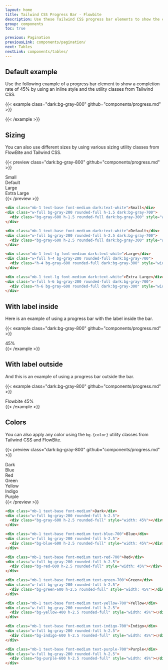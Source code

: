 ```yaml
---
layout: home
title: Tailwind CSS Progress Bar - Flowbite
description: Use these Tailwind CSS progress bar elements to show the completion rate of something
group: components
toc: true

previous: Pagination
previousLink: components/pagination/
next: Tables
nextLink: components/tables/
---
```


## Default example

Use the following example of a progress bar element to show a completion rate of 45% by using an inline style and the utility classes from Tailwind CSS.

{{< example class="dark:bg-gray-800" github="components/progress.md" >}}
<div class="w-full bg-gray-200 rounded-full h-2.5 dark:bg-gray-700">
  <div class="bg-blue-600 h-2.5 rounded-full" style="width: 45%"></div>
</div>
{{< /example >}}

## Sizing

You can also use different sizes by using various sizing utility classes from FlowBite and Tailwind CSS.

{{< preview class="dark:bg-gray-800" github="components/progress.md" >}}
<div class="mb-1 text-base font-medium dark:text-white">Small</div>
<div class="w-full bg-gray-200 rounded-full h-1.5 mb-4 dark:bg-gray-700">
  <div class="bg-gray-600 h-1.5 rounded-full dark:bg-gray-300" style="width: 45%"></div>
</div>
<div class="mb-1 text-base font-medium dark:text-white">Default</div>
<div class="w-full bg-gray-200 rounded-full h-2.5 mb-4 dark:bg-gray-700 dark:bg-gray-700">
  <div class="bg-gray-600 h-2.5 rounded-full dark:bg-gray-300" style="width: 45%"></div>
</div>
<div class="mb-1 text-lg font-medium dark:text-white">Large</div>
<div class="w-full h-4 mb-4 bg-gray-200 rounded-full dark:bg-gray-700">
  <div class="h-4 bg-gray-600 rounded-full dark:bg-gray-300" style="width: 45%"></div>
</div>
<div class="mb-1 text-lg font-medium dark:text-white">Extra Large</div>
<div class="w-full h-6 bg-gray-200 rounded-full dark:bg-gray-700">
  <div class="h-6 bg-gray-600 rounded-full dark:bg-gray-300" style="width: 45%"></div>
</div>
{{< /preview >}}

```html
<div class="mb-1 text-base font-medium dark:text-white">Small</div>
<div class="w-full bg-gray-200 rounded-full h-1.5 dark:bg-gray-700">
  <div class="bg-gray-600 h-1.5 rounded-full dark:bg-gray-300" style="width: 45%"></div>
</div>

<div class="mb-1 text-base font-medium dark:text-white">Default</div>
<div class="w-full bg-gray-200 rounded-full h-2.5 dark:bg-gray-700">
  <div class="bg-gray-600 h-2.5 rounded-full dark:bg-gray-300" style="width: 45%"></div>
</div>

<div class="mb-1 text-lg font-medium dark:text-white">Large</div>
<div class="w-full h-4 bg-gray-200 rounded-full dark:bg-gray-700">
  <div class="h-4 bg-gray-600 rounded-full dark:bg-gray-300" style="width: 45%"></div>
</div>

<div class="mb-1 text-lg font-medium dark:text-white">Extra Large</div>
<div class="w-full h-6 bg-gray-200 rounded-full dark:bg-gray-700">
  <div class="h-6 bg-gray-600 rounded-full dark:bg-gray-300" style="width: 45%"></div>
</div>
```

## With label inside

Here is an example of using a progress bar with the label inside the bar.

{{< example class="dark:bg-gray-800" github="components/progress.md" >}}
  <div class="w-full bg-gray-200 rounded-full dark:bg-gray-700">
    <div class="bg-blue-600 text-xs font-medium text-blue-100 text-center p-0.5 leading-none rounded-full" style="width: 45%"> 45%</div>
  </div>
{{< /example >}}

## With label outside

And this is an example of using a progress bar outside the bar.

{{< example class="dark:bg-gray-800" github="components/progress.md" >}}
<div class="flex justify-between mb-1">
  <span class="text-base font-medium text-blue-700 dark:text-white">Flowbite</span>
  <span class="text-sm font-medium text-blue-700 dark:text-white">45%</span>
</div>
<div class="w-full bg-gray-200 rounded-full h-2.5 dark:bg-gray-700">
  <div class="bg-blue-600 h-2.5 rounded-full" style="width: 45%"></div>
</div>
{{< /example >}}

## Colors

You can also apply any color using the `bg-{color}` utility classes from Tailwind CSS and FlowBite.

{{< preview class="dark:bg-gray-800" github="components/progress.md" >}}
<div class="mb-1 text-base font-medium dark:text-white">Dark</div>
<div class="w-full bg-gray-200 rounded-full h-2.5 mb-4 dark:bg-gray-700">
  <div class="bg-gray-600 h-2.5 rounded-full dark:bg-gray-300" style="width: 45%"></div>
</div>
<div class="mb-1 text-base font-medium text-blue-700 dark:text-blue-500">Blue</div>
<div class="w-full bg-gray-200 rounded-full h-2.5 mb-4 dark:bg-gray-700">
  <div class="bg-blue-600 h-2.5 rounded-full" style="width: 45%"></div>
</div>
<div class="mb-1 text-base font-medium text-red-700 dark:text-red-500">Red</div>
<div class="w-full bg-gray-200 rounded-full h-2.5 mb-4 dark:bg-gray-700">
  <div class="bg-red-600 h-2.5 rounded-full dark:bg-red-500" style="width: 45%"></div>
</div>
<div class="mb-1 text-base font-medium text-green-700 dark:text-green-500">Green</div>
<div class="w-full bg-gray-200 rounded-full h-2.5 mb-4 dark:bg-gray-700">
  <div class="bg-green-600 h-2.5 rounded-full dark:bg-green-500" style="width: 45%"></div>
</div>
<div class="mb-1 text-base font-medium text-yellow-700 dark:text-yellow-500">Yellow</div>
<div class="w-full bg-gray-200 rounded-full h-2.5 mb-4 dark:bg-gray-700">
  <div class="bg-yellow-400 h-2.5 rounded-full" style="width: 45%"></div>
</div>
<div class="mb-1 text-base font-medium text-indigo-700 dark:text-indigo-500">Indigo</div>
<div class="w-full bg-gray-200 rounded-full h-2.5 mb-4 dark:bg-gray-700">
  <div class="bg-indigo-600 h-2.5 rounded-full dark:bg-indigo-500" style="width: 45%"></div>
</div>
<div class="mb-1 text-base font-medium text-purple-700 dark:text-purple-500">Purple</div>
<div class="w-full bg-gray-200 rounded-full h-2.5 dark:bg-gray-700">
  <div class="bg-purple-600 h-2.5 rounded-full dark:bg-purple-500" style="width: 45%"></div>
</div>
{{< /preview >}}

```html
<div class="mb-1 text-base font-medium">Dark</div>
<div class="w-full bg-gray-200 rounded-full h-2.5">
  <div class="bg-gray-600 h-2.5 rounded-full" style="width: 45%"></div>
</div>

<div class="mb-1 text-base font-medium text-blue-700">Blue</div>
<div class="w-full bg-gray-200 rounded-full h-2.5">
  <div class="bg-blue-600 h-2.5 rounded-full" style="width: 45%"></div>
</div>

<div class="mb-1 text-base font-medium text-red-700">Red</div>
<div class="w-full bg-gray-200 rounded-full h-2.5">
  <div class="bg-red-600 h-2.5 rounded-full" style="width: 45%"></div>
</div>

<div class="mb-1 text-base font-medium text-green-700">Green</div>
<div class="w-full bg-gray-200 rounded-full h-2.5">
  <div class="bg-green-600 h-2.5 rounded-full" style="width: 45%"></div>
</div>

<div class="mb-1 text-base font-medium text-yellow-700">Yellow</div>
<div class="w-full bg-gray-200 rounded-full h-2.5">
  <div class="bg-yellow-400 h-2.5 rounded-full" style="width: 45%"></div>
</div>

<div class="mb-1 text-base font-medium text-indigo-700">Indigo</div>
<div class="w-full bg-gray-200 rounded-full h-2.5">
  <div class="bg-indigo-600 h-2.5 rounded-full" style="width: 45%"></div>
</div>

<div class="mb-1 text-base font-medium text-purple-700">Purple</div>
<div class="w-full bg-gray-200 rounded-full h-2.5">
  <div class="bg-purple-600 h-2.5 rounded-full" style="width: 45%"></div>
</div>
```
